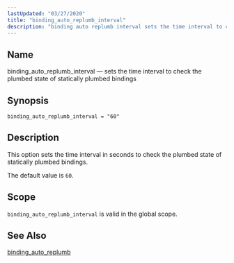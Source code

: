 ```yaml
---
lastUpdated: "03/27/2020"
title: "binding_auto_replumb_interval"
description: "binding auto replumb interval sets the time interval to check the plumbed state of statically plumbed bindings binding auto replumb interval 60 This option sets the time interval in seconds to check the plumbed state of statically plumbed bindings The default value is 60 binding auto replumb interval is valid..."
---
```


<a name="conf.ref.binding_auto_replumb_interval"></a> 
## Name

binding_auto_replumb_interval — sets the time interval to check the plumbed state of statically plumbed bindings

## Synopsis

`binding_auto_replumb_interval = "60"`

<a name="idp23534496"></a> 
## Description

This option sets the time interval in seconds to check the plumbed state of statically plumbed bindings.

The default value is `60`.

<a name="idp23537312"></a> 
## Scope

`binding_auto_replumb_interval` is valid in the global scope.

<a name="idp23539584"></a> 
## See Also

[binding_auto_replumb](/momentum/4/config/ref-binding-auto-replumb)